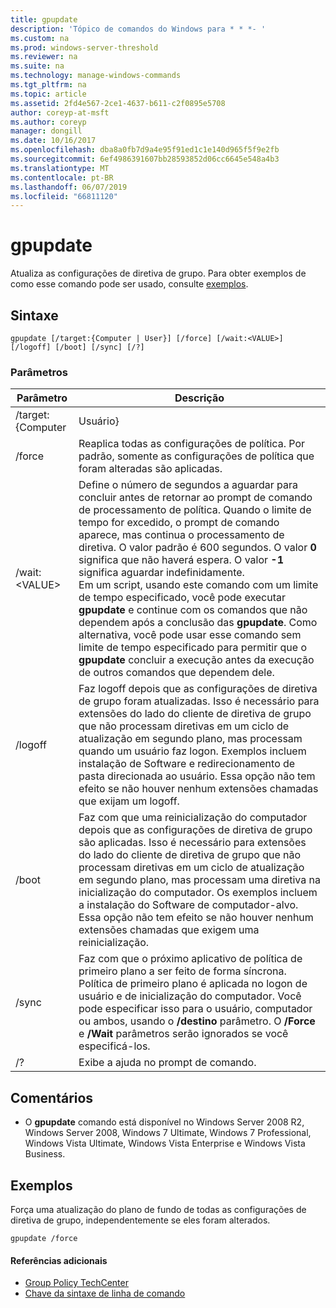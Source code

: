 ```yaml
---
title: gpupdate
description: 'Tópico de comandos do Windows para * * *- '
ms.custom: na
ms.prod: windows-server-threshold
ms.reviewer: na
ms.suite: na
ms.technology: manage-windows-commands
ms.tgt_pltfrm: na
ms.topic: article
ms.assetid: 2fd4e567-2ce1-4637-b611-c2f0895e5708
author: coreyp-at-msft
ms.author: coreyp
manager: dongill
ms.date: 10/16/2017
ms.openlocfilehash: dba8a0fb7d9a4e95f91ed1c1e140d965f5f9e2fb
ms.sourcegitcommit: 6ef4986391607bb28593852d06cc6645e548a4b3
ms.translationtype: MT
ms.contentlocale: pt-BR
ms.lasthandoff: 06/07/2019
ms.locfileid: "66811120"
---
```

# <a name="gpupdate"></a>gpupdate

Atualiza as configurações de diretiva de grupo. Para obter exemplos de como esse comando pode ser usado, consulte [exemplos](#examples).

## <a name="syntax"></a>Sintaxe

```
gpupdate [/target:{Computer | User}] [/force] [/wait:<VALUE>] [/logoff] [/boot] [/sync] [/?]
```

### <a name="parameters"></a>Parâmetros

|     Parâmetro     |                                                                                                                                                                                                                                                                                                                             Descrição                                                                                                                                                                                                                                                                                                                             |
|-------------------|---------------------------------------------------------------------------------------------------------------------------------------------------------------------------------------------------------------------------------------------------------------------------------------------------------------------------------------------------------------------------------------------------------------------------------------------------------------------------------------------------------------------------------------------------------------------------------------------------------------------------------------------------------------------|
| /target:{Computer |                                                                                                                                                                                                                                                                                                                                Usuário}                                                                                                                                                                                                                                                                                                                                |
|      /force       |                                                                                                                                                                                                                                                                                   Reaplica todas as configurações de política. Por padrão, somente as configurações de política que foram alteradas são aplicadas.                                                                                                                                                                                                                                                                                    |
|  /wait:\<VALUE>   | Define o número de segundos a aguardar para concluir antes de retornar ao prompt de comando de processamento de política. Quando o limite de tempo for excedido, o prompt de comando aparece, mas continua o processamento de diretiva. O valor padrão é 600 segundos. O valor **0** significa que não haverá espera. O valor **-1** significa aguardar indefinidamente.</br>Em um script, usando este comando com um limite de tempo especificado, você pode executar **gpupdate** e continue com os comandos que não dependem após a conclusão das **gpupdate**. Como alternativa, você pode usar esse comando sem limite de tempo especificado para permitir que o **gpupdate** concluir a execução antes da execução de outros comandos que dependem dele. |
|      /logoff      |                                                                                                                                   Faz logoff depois que as configurações de diretiva de grupo foram atualizadas. Isso é necessário para extensões do lado do cliente de diretiva de grupo que não processam diretivas em um ciclo de atualização em segundo plano, mas processam quando um usuário faz logon. Exemplos incluem instalação de Software e redirecionamento de pasta direcionada ao usuário. Essa opção não tem efeito se não houver nenhum extensões chamadas que exijam um logoff.                                                                                                                                    |
|       /boot       |                                                                                                                                       Faz com que uma reinicialização do computador depois que as configurações de diretiva de grupo são aplicadas. Isso é necessário para extensões do lado do cliente de diretiva de grupo que não processam diretivas em um ciclo de atualização em segundo plano, mas processam uma diretiva na inicialização do computador. Os exemplos incluem a instalação do Software de computador-alvo. Essa opção não tem efeito se não houver nenhum extensões chamadas que exigem uma reinicialização.                                                                                                                                        |
|       /sync       |                                                                                                                                                                              Faz com que o próximo aplicativo de política de primeiro plano a ser feito de forma síncrona. Política de primeiro plano é aplicada no logon de usuário e de inicialização do computador. Você pode especificar isso para o usuário, computador ou ambos, usando o **/destino** parâmetro. O **/Force** e **/Wait** parâmetros serão ignorados se você especificá-los.                                                                                                                                                                               |
|        /?         |                                                                                                                                                                                                                                                                                                                Exibe a ajuda no prompt de comando.                                                                                                                                                                                                                                                                                                                 |

## <a name="remarks"></a>Comentários

-   O **gpupdate** comando está disponível no Windows Server 2008 R2, Windows Server 2008, Windows 7 Ultimate, Windows 7 Professional, Windows Vista Ultimate, Windows Vista Enterprise e Windows Vista Business.

## <a name="examples"></a>Exemplos

Força uma atualização do plano de fundo de todas as configurações de diretiva de grupo, independentemente se eles foram alterados.

```
gpupdate /force
```

#### <a name="additional-references"></a>Referências adicionais

-   [Group Policy TechCenter](https://go.microsoft.com/fwlink/?LinkID=145531)
-   [Chave da sintaxe de linha de comando](command-line-syntax-key.md)